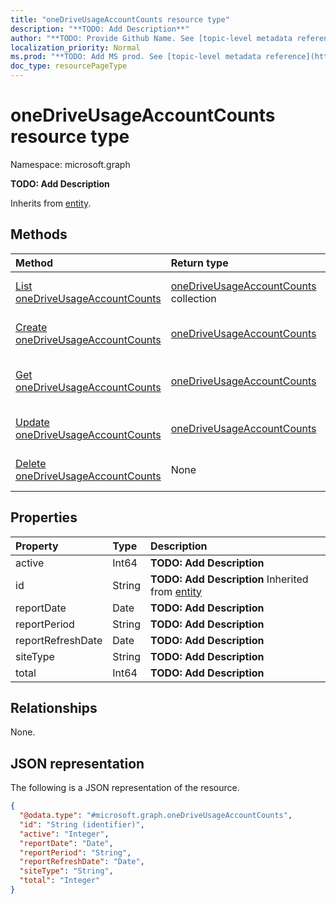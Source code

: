 ```yaml
---
title: "oneDriveUsageAccountCounts resource type"
description: "**TODO: Add Description**"
author: "**TODO: Provide Github Name. See [topic-level metadata reference](https://msgo.azurewebsites.net/add/document/guidelines/metadata.html#topic-level-metadata)**"
localization_priority: Normal
ms.prod: "**TODO: Add MS prod. See [topic-level metadata reference](https://msgo.azurewebsites.net/add/document/guidelines/metadata.html#topic-level-metadata)**"
doc_type: resourcePageType
---
```


# oneDriveUsageAccountCounts resource type

Namespace: microsoft.graph



**TODO: Add Description**


Inherits from [entity](../resources/entity.md).

## Methods
|Method|Return type|Description|
|:---|:---|:---|
|[List oneDriveUsageAccountCounts](../api/onedriveusageaccountcounts-list.md)|[oneDriveUsageAccountCounts](../resources/onedriveusageaccountcounts.md) collection|Get a list of the [oneDriveUsageAccountCounts](../resources/onedriveusageaccountcounts.md) objects and their properties.|
|[Create oneDriveUsageAccountCounts](../api/onedriveusageaccountcounts-create.md)|[oneDriveUsageAccountCounts](../resources/onedriveusageaccountcounts.md)|Create a new [oneDriveUsageAccountCounts](../resources/onedriveusageaccountcounts.md) object.|
|[Get oneDriveUsageAccountCounts](../api/onedriveusageaccountcounts-get.md)|[oneDriveUsageAccountCounts](../resources/onedriveusageaccountcounts.md)|Read the properties and relationships of an [oneDriveUsageAccountCounts](../resources/onedriveusageaccountcounts.md) object.|
|[Update oneDriveUsageAccountCounts](../api/onedriveusageaccountcounts-update.md)|[oneDriveUsageAccountCounts](../resources/onedriveusageaccountcounts.md)|Update the properties of an [oneDriveUsageAccountCounts](../resources/onedriveusageaccountcounts.md) object.|
|[Delete oneDriveUsageAccountCounts](../api/onedriveusageaccountcounts-delete.md)|None|Deletes an [oneDriveUsageAccountCounts](../resources/onedriveusageaccountcounts.md) object.|

## Properties
|Property|Type|Description|
|:---|:---|:---|
|active|Int64|**TODO: Add Description**|
|id|String|**TODO: Add Description** Inherited from [entity](../resources/entity.md)|
|reportDate|Date|**TODO: Add Description**|
|reportPeriod|String|**TODO: Add Description**|
|reportRefreshDate|Date|**TODO: Add Description**|
|siteType|String|**TODO: Add Description**|
|total|Int64|**TODO: Add Description**|

## Relationships
None.

## JSON representation
The following is a JSON representation of the resource.
<!-- {
  "blockType": "resource",
  "keyProperty": "id",
  "@odata.type": "microsoft.graph.oneDriveUsageAccountCounts",
  "baseType": "microsoft.graph.entity",
  "openType": false
}
-->
``` json
{
  "@odata.type": "#microsoft.graph.oneDriveUsageAccountCounts",
  "id": "String (identifier)",
  "active": "Integer",
  "reportDate": "Date",
  "reportPeriod": "String",
  "reportRefreshDate": "Date",
  "siteType": "String",
  "total": "Integer"
}
```

